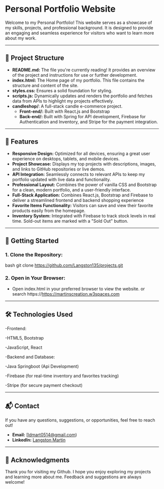 # Personal Portfolio Website

Welcome to my Personal Portfolio! This website serves as a showcase of my skills, projects, and professional background. It is designed to provide an engaging and seamless experience for visitors who want to learn more about my work.

---

## 📂 Project Structure

- **README.md:** The file you're currently reading! It provides an overview of the project and instructions for use or further development.
- **index.html:** The Home page of my portfolio. This file contains the structure and content of the site.
- **styles.css:**  Ensures a solid foundation for styling. 
- **scripts.js:** Dynamically updates and renders the portfolio and fetches data from APIs to highlight my projects effectively.
- **candleshop/**: A full-stack candle e-commerce project.
  - **Front-end/:** Built with React.js and Bootstrap 
  - **Back-end/:** Built with Spring for API development, Firebase for Authentication and Inventory, and Stripe for the payment integration.
---

## 🌟 Features

- **Responsive Design:** Optimized for all devices, ensuring a great user experience on desktops, tablets, and mobile devices.  
- **Project Showcase:** Displays my top projects with descriptions, images, and links to GitHub repositories or live demos.  
- **API Integration:** Seamlessly connects to relevant APIs to keep my portfolio updated with live data and functionality.  
- **Professional Layout:** Combines the power of vanilla CSS and Bootstrap for a clean, modern portfolio, and a user-friendly interface.
- **Full-Stack Application:** Combines React.js, Bootstrap and Firebase to deliver a streamlined frontend and backend shopping experience
- **Favorite Items Functionality:** Visitors can save and view their favorite products easily from the homepage.
- **Inventory System:** Integrated with Firebase to track stock levels in real time. Sold-out items are marked with a "Sold Out" button.

---

## 🚀 Getting Started

### 1. Clone the Repository:
bash
git clone https://github.com/Langston135/projects.git


### 2. Open in Your Browser:
- Open index.html in your preferred browser to view the website.
or search https://https://martinscreation.w3spaces.com

---

## 🛠️ Technologies Used

-Frontend:

  -HTML5, Bootstrap

  -JavaScript, React

-Backend and Database:

  -Java Springboot (Api Development)

  -Firebase (for real-time inventory and favorites tracking)

  -Stripe (for secure payment checkout)

---

## 📬 Contact

If you have any questions, suggestions, or opportunities, feel free to reach out!  

- **Email:** [ldmart0514@gmail.com)  
- **LinkedIn:** [Langston Martin]((https://www.linkedin.com/in/langston-m-540109286/))  

---

## 🌟 Acknowledgments

Thank you for visiting my Github. I hope you enjoy exploring my projects and learning more about me. Feedback and suggestions are always welcome! 
